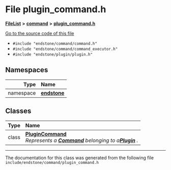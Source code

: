 

# File plugin\_command.h



[**FileList**](files.md) **>** [**command**](dir_5c7b2dbfabcd1115569d1e20a260545c.md) **>** [**plugin\_command.h**](plugin__command_8h.md)

[Go to the source code of this file](plugin__command_8h_source.md)



* `#include "endstone/command/command.h"`
* `#include "endstone/command/command_executor.h"`
* `#include "endstone/plugin/plugin.h"`













## Namespaces

| Type | Name |
| ---: | :--- |
| namespace | [**endstone**](namespaceendstone.md) <br> |


## Classes

| Type | Name |
| ---: | :--- |
| class | [**PluginCommand**](classendstone_1_1PluginCommand.md) <br>_Represents a_ [_**Command**_](classendstone_1_1Command.md) _belonging to a_[_**Plugin**_](classendstone_1_1Plugin.md) _._ |



















































------------------------------
The documentation for this class was generated from the following file `include/endstone/command/plugin_command.h`

